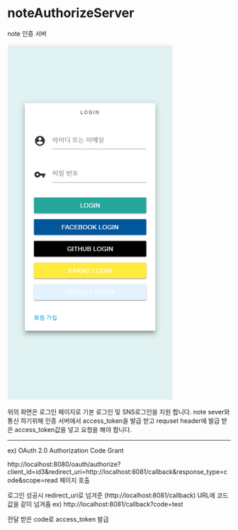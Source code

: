 # noteAuthorizeServer
note 인증 서버


![login](./image/login.PNG)

위의 화면은 로그인 페이지로 기본 로그인 및 SNS로그인을 지원 합니다.
note sever와 통신 하기위해 인증 서버에서 access_token을 발급 받고 
requset header에 발급 받은 access_token값을 넣고 요청을 해야 합니다.

---
ex) OAuth 2.0 Authorization Code Grant

http://localhost:8080/oauth/authorize?client_id=id3&redirect_uri=http://localhost:8081/callback&response_type=code&scope=read 페이지 호출 

로그인 성공시 redirect_uri로 넘겨준 (http://localhost:8081/callback) URL에 코드 값을 같이 넘겨줌 ex)  http://localhost:8081/callback?code=test

전달 받은 code로 access_token 발급
